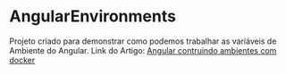 # AngularEnvironments

Projeto criado para demonstrar como podemos trabalhar as variáveis de Ambiente do Angular. Link do Artigo: [Angular contruindo ambientes com docker](https://imasters.com.br/devsecops/angular-6-construindo-ambientes-com-docker)
